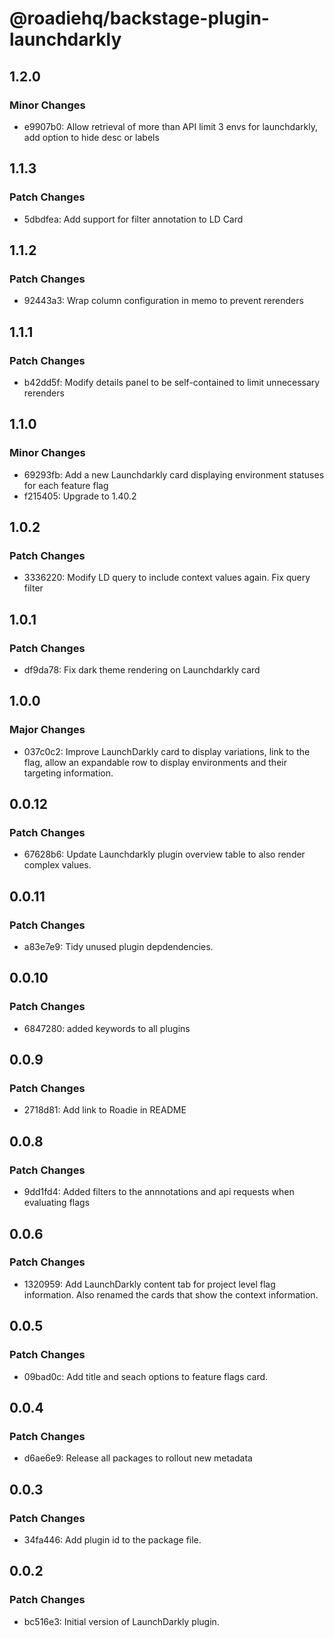 # @roadiehq/backstage-plugin-launchdarkly

## 1.2.0

### Minor Changes

- e9907b0: Allow retrieval of more than API limit 3 envs for launchdarkly, add option to hide desc or labels

## 1.1.3

### Patch Changes

- 5dbdfea: Add support for filter annotation to LD Card

## 1.1.2

### Patch Changes

- 92443a3: Wrap column configuration in memo to prevent rerenders

## 1.1.1

### Patch Changes

- b42dd5f: Modify details panel to be self-contained to limit unnecessary rerenders

## 1.1.0

### Minor Changes

- 69293fb: Add a new Launchdarkly card displaying environment statuses for each feature flag
- f215405: Upgrade to 1.40.2

## 1.0.2

### Patch Changes

- 3336220: Modify LD query to include context values again. Fix query filter

## 1.0.1

### Patch Changes

- df9da78: Fix dark theme rendering on Launchdarkly card

## 1.0.0

### Major Changes

- 037c0c2: Improve LaunchDarkly card to display variations, link to the flag, allow an expandable row to display environments and their targeting information.

## 0.0.12

### Patch Changes

- 67628b6: Update Launchdarkly plugin overview table to also render complex values.

## 0.0.11

### Patch Changes

- a83e7e9: Tidy unused plugin depdendencies.

## 0.0.10

### Patch Changes

- 6847280: added keywords to all plugins

## 0.0.9

### Patch Changes

- 2718d81: Add link to Roadie in README

## 0.0.8

### Patch Changes

- 9dd1fd4: Added filters to the annnotations and api requests when evaluating flags

## 0.0.6

### Patch Changes

- 1320959: Add LaunchDarkly content tab for project level flag information. Also renamed the cards that show the context information.

## 0.0.5

### Patch Changes

- 09bad0c: Add title and seach options to feature flags card.

## 0.0.4

### Patch Changes

- d6ae6e9: Release all packages to rollout new metadata

## 0.0.3

### Patch Changes

- 34fa446: Add plugin id to the package file.

## 0.0.2

### Patch Changes

- bc516e3: Initial version of LaunchDarkly plugin.
